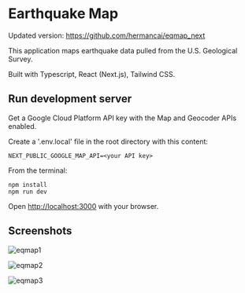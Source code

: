 # Earthquake Map

Updated version: https://github.com/hermancai/eqmap_next

This application maps earthquake data pulled from the U.S. Geological Survey.

Built with Typescript, React (Next.js), Tailwind CSS.

## Run development server

Get a Google Cloud Platform API key with the Map and Geocoder APIs enabled. 

Create a '.env.local' file in the root directory with this content:

```
NEXT_PUBLIC_GOOGLE_MAP_API=<your API key>
```

From the terminal: 

```
npm install
npm run dev
```

Open [http://localhost:3000](http://localhost:3000) with your browser.

## Screenshots

![eqmap1](https://user-images.githubusercontent.com/30858461/188058821-93233fcd-94b0-4e3c-b8e9-24763b580d97.png)

![eqmap2](https://user-images.githubusercontent.com/30858461/188058839-39c877c4-2b62-45db-ad8c-bbc779b88641.png)

![eqmap3](https://user-images.githubusercontent.com/30858461/188058850-72640e8a-5bbe-4055-b4d0-be3a43e0623d.png)

